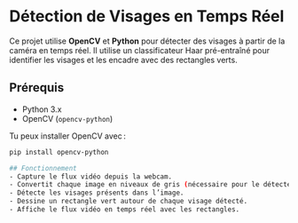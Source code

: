 # Détection de Visages en Temps Réel

Ce projet utilise **OpenCV** et **Python** pour détecter des visages à partir de la caméra en temps réel. Il utilise un classificateur Haar pré-entraîné pour identifier les visages et les encadre avec des rectangles verts.

## Prérequis

- Python 3.x
- OpenCV (`opencv-python`)

Tu peux installer OpenCV avec :

```bash
pip install opencv-python

## Fonctionnement
- Capture le flux vidéo depuis la webcam.
- Convertit chaque image en niveaux de gris (nécessaire pour le détecteur Haar).
- Détecte les visages présents dans l’image.
- Dessine un rectangle vert autour de chaque visage détecté.
- Affiche le flux vidéo en temps réel avec les rectangles.
